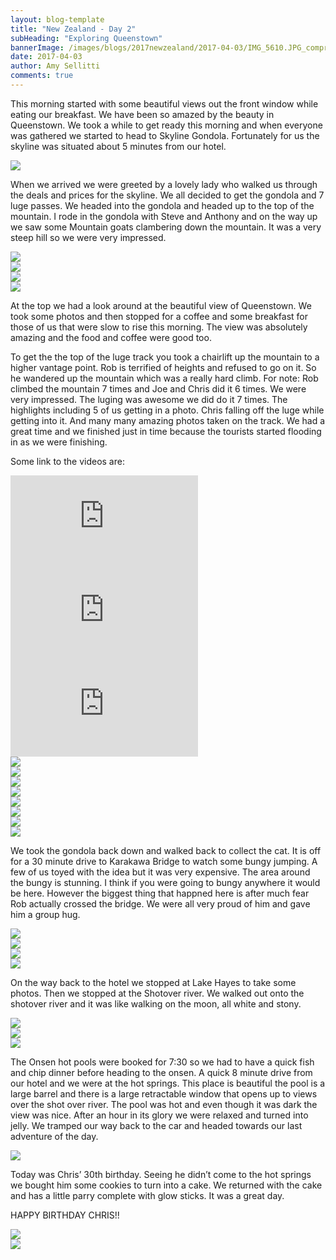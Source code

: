 ```yaml
---
layout: blog-template
title: "New Zealand - Day 2"
subHeading: "Exploring Queenstown"
bannerImage: /images/blogs/2017newzealand/2017-04-03/IMG_5610.JPG_compressed.JPEG
date: 2017-04-03
author: Amy Sellitti
comments: true
---
```


This morning started with some beautiful views out the front window while eating our breakfast. We have been so amazed by the beauty in Queenstown. We took a while to get ready this morning and when everyone was gathered we started to head to Skyline Gondola. Fortunately for us the skyline was situated about 5 minutes from our hotel.

<div class="center-image"><img src="/images/blogs/2017newzealand/2017-04-03/IMG_5589.JPG_compressed.JPEG" /></div>

When we arrived we were greeted by a lovely lady who walked us through the deals and prices for the skyline. We all decided to get the gondola and 7 luge passes. We headed into the gondola and headed up to the top of the mountain. I rode in the gondola with Steve and Anthony and on the way up we saw some Mountain goats clambering down the mountain. It was a very steep hill so we were very impressed.

<div class="center-image"><img src="/images/blogs/2017newzealand/2017-04-03/IMG_5591.JPG_compressed.JPEG" /></div>
<div class="center-image"><img src="/images/blogs/2017newzealand/2017-04-03/IMG_5596.JPG_compressed.JPEG" /></div>
<div class="center-image"><img src="/images/blogs/2017newzealand/2017-04-03/IMG_5598.JPG_compressed.JPEG" /></div>
<div class="center-image"><img src="/images/blogs/2017newzealand/2017-04-03/DSC_7713.JPG_compressed.JPEG" /></div>

At the top we had a look around at the beautiful view of Queenstown. We took some photos and then stopped for a coffee and some breakfast for those of us that were slow to rise this morning. The view was absolutely amazing and the food and coffee were good too.

To get the the top of the luge track you took a chairlift up the mountain to a higher vantage point. Rob is terrified of heights and refused to go on it. So he wandered up the mountain which was a really hard climb. For note: Rob climbed the mountain 7 times and Joe and Chris did it 6 times. We were very impressed. The luging was awesome we did do it 7 times. The highlights including 5 of us getting in a photo. Chris falling off the luge while getting into it. And many many amazing photos taken on the track. We had a great time and we finished just in time because the tourists started flooding in as we were finishing.

Some link to the videos are:

<div class="center-video"><iframe src="https://www.youtube.com/embed/uS4tQx-cEV4" frameborder="0" allowfullscreen></iframe></div>
<div class="center-video"><iframe src="https://www.youtube.com/embed/Cis9sW_f00s" frameborder="0" allowfullscreen></iframe></div>
<div class="center-video"><iframe src="https://www.youtube.com/embed/Gc4WzS0OEYA" frameborder="0" allowfullscreen></iframe></div>
<div class="center-image"><img src="/images/blogs/2017newzealand/2017-04-03/20170403_105125.jpg_compressed.JPEG" /></div>
<div class="center-image"><img src="/images/blogs/2017newzealand/2017-04-03/IMG_5602.JPG_compressed.JPEG" /></div>
<div class="center-image"><img src="/images/blogs/2017newzealand/2017-04-03/IMG_5604.JPG_compressed.JPEG" /></div>
<div class="center-image"><img src="/images/blogs/2017newzealand/2017-04-03/IMG_5608.JPG_compressed.JPEG" /></div>
<div class="center-image"><img src="/images/blogs/2017newzealand/2017-04-03/IMG_5604.JPG_compressed.JPEG" /></div>
<div class="center-image"><img src="/images/blogs/2017newzealand/2017-04-03/IMG_5602.JPG_compressed.JPEG" /></div>
<div class="center-image"><img src="/images/blogs/2017newzealand/2017-04-03/IMG_5610.JPG_compressed.JPEG" /></div>
<div class="center-image"><img src="/images/blogs/2017newzealand/2017-04-03/IMG_5613.JPG_compressed.JPEG" /></div>

We took the gondola back down and walked back to collect the cat. It is off for a 30 minute drive to Karakawa Bridge to watch some bungy jumping. A few of us toyed with the idea but it was very expensive. The area around the bungy is stunning. I think if you were going to bungy anywhere it would be here. However the biggest thing that happned here is after much fear Rob actually crossed the bridge. We were all very proud of him and gave him a group hug.

<div class="center-image"><img src="/images/blogs/2017newzealand/2017-04-03/DSC07842.JPG_compressed.JPEG" /></div>
<div class="center-image"><img src="/images/blogs/2017newzealand/2017-04-03/IMG_5617.JPG_compressed.JPEG" /></div>
<div class="center-image"><img src="/images/blogs/2017newzealand/2017-04-03/IMG_5632.JPG_compressed.JPEG" /></div>
<div class="center-image"><img src="/images/blogs/2017newzealand/2017-04-03/IMG_5659.JPG_compressed.JPEG" /></div>

On the way back to the hotel we stopped at Lake Hayes to take some photos. Then we stopped at the Shotover river. We walked out onto the shotover river and it was like walking on the moon, all white and stony.

<div class="center-image"><img src="/images/blogs/2017newzealand/2017-04-03/IMG_5681.JPG_compressed.JPEG" /></div>
<div class="center-image"><img src="/images/blogs/2017newzealand/2017-04-03/IMG_5687.JPG_compressed.JPEG" /></div>
<div class="center-image"><img src="/images/blogs/2017newzealand/2017-04-03/IMG_5697.JPG_compressed.JPEG" /></div>

The Onsen hot pools were booked for 7:30 so we had to have a quick fish and chip dinner before heading to the onsen. A quick 8 minute drive from our hotel and we were at the hot springs. This place is beautiful the pool is a large barrel and there is a large retractable window that opens up to views over the shot over river. The pool was hot and even though it was dark the view was nice. After an hour in its glory we were relaxed and turned into jelly. We tramped our way back to the car and headed towards our last adventure of the day.

<div class="center-image"><img src="/images/blogs/2017newzealand/2017-04-03/11.1491250715.hot-pool.jpg_compressed.JPEG" /></div>

Today was Chris’ 30th birthday. Seeing he didn’t come to the hot springs we bought him some cookies to turn into a cake. We returned with the cake and has a little parry complete with glow sticks. It was a great day.

HAPPY BIRTHDAY CHRIS!!

<div class="center-image"><img src="/images/blogs/2017newzealand/2017-04-03/IMG_5712.JPG_compressed.JPEG" /></div>
<div class="center-image"><img src="/images/blogs/2017newzealand/2017-04-03/IMG_5714.JPG_compressed.JPEG" /></div>
